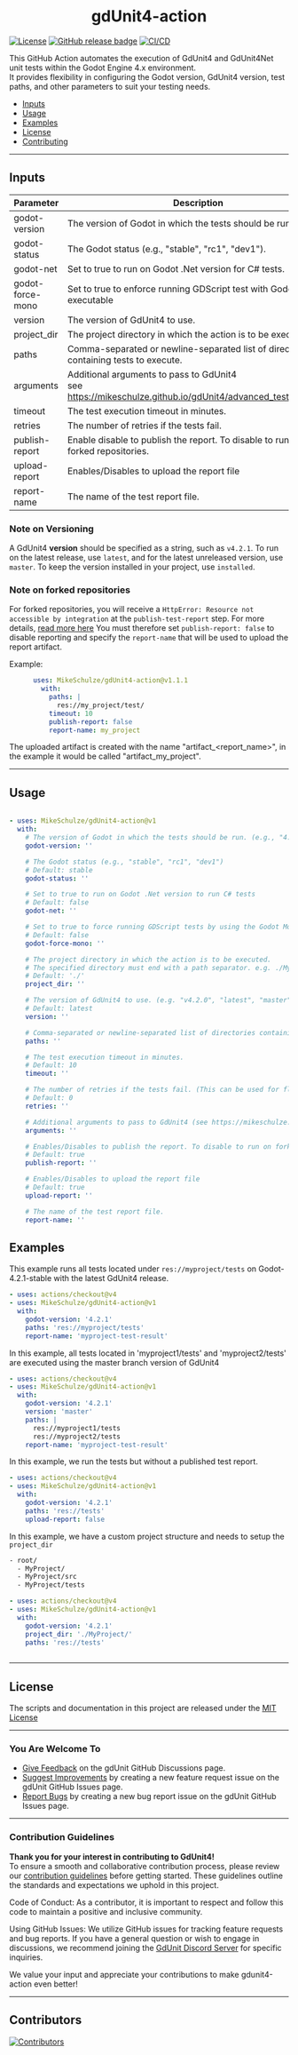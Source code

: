 
<h1 align="center">gdUnit4-action </h1>

[![License](https://img.shields.io/github/license/MikeSchulze/gdunit4-action)](https://github.com/MikeSchulze/gdUnit4-action/blob/master/LICENSE)
[![GitHub release badge](https://badgen.net/github/release/MikeSchulze/gdunit4-action/stable)](https://github.com/MikeSchulze/gdunit4-action/releases/latest)
[![CI/CD](https://github.com/MikeSchulze/gdunit4-action/actions/workflows/ci-dev.yml/badge.svg)](https://github.com/MikeSchulze/gdunit4-action/actions/workflows/ci-dev.yml)

This GitHub Action automates the execution of GdUnit4 and GdUnit4Net unit tests within the Godot Engine 4.x environment.<br> It provides flexibility in configuring the Godot version, GdUnit4 version, test paths, and other parameters to suit your testing needs.

* [Inputs](#inputs)
* [Usage](#usage)
* [Examples](#examples)
* [License](#license)
* [Contributing](#contribution-guidelines)

---

## Inputs

| Parameter        | Description                                                                           | Type   | Required | Default   |
| --------------   | ------------------------------------------------------------------------------------- | ------ | -------- | --------- |
| godot-version    | The version of Godot in which the tests should be run.                                | string | true     |           |
| godot-status     | The Godot status (e.g., "stable", "rc1", "dev1").                                     | string | false    | stable    |
| godot-net        | Set to true to run on Godot .Net version for C# tests.                                | bool   | false    | false     |
| godot-force-mono | Set to true to enforce running GDScript test with Godot Mono executable               | bool   | false    | false     |
| version          | The version of GdUnit4 to use.                                                        | string | false    | latest    |
| project_dir      | The project directory in which the action is to be executed.                          | string | false    | ./        |
| paths            | Comma-separated or newline-separated list of directories containing tests to execute. | string | true     |           |
| arguments        | Additional arguments to pass to GdUnit4<br> see <https://mikeschulze.github.io/gdUnit4/advanced_testing/cmd/>. | string | false    |           |
| timeout          | The test execution timeout in minutes.                                                | int    | false    | 10        |
| retries          | The number of retries if the tests fail.                                              | int    | false    | 0         |
| publish-report   | Enable disable to publish the report. To disable to run on forked repositories.       | bool   | false    | true      |
| upload-report    | Enables/Disables to upload the report file                                            | bool   | false    | true      |
| report-name      | The name of the test report file.                                                     | string | false    | test-report.xml |

### Note on Versioning

A GdUnit4 **version** should be specified as a string, such as `v4.2.1`. To run on the latest release, use `latest`, and for the latest unreleased version, use `master`. To keep the version installed in your project, use `installed`.

### Note on forked repositories

For forked repositories, you will receive a `HttpError: Resource not accessible by integration` at the `publish-test-report` step.
For more details, [read more here](https://github.com/dorny/test-reporter?tab=readme-ov-file#recommended-setup-for-public-repositories)
You must therefore set `publish-report: false` to disable reporting and specify the `report-name` that will be used to upload the report artifact.

Example:
```yaml
      uses: MikeSchulze/gdUnit4-action@v1.1.1
        with:
          paths: |
            res://my_project/test/
          timeout: 10
          publish-report: false
          report-name: my_project
```
The uploaded artifact is created with the name "artifact_<report_name>", in the example it would be called "artifact_my_project".

---

## Usage

```yaml

- uses: MikeSchulze/gdUnit4-action@v1
  with:
    # The version of Godot in which the tests should be run. (e.g., "4.2.1")
    godot-version: ''

    # The Godot status (e.g., "stable", "rc1", "dev1")
    # Default: stable
    godot-status: ''

    # Set to true to run on Godot .Net version to run C# tests
    # Default: false
    godot-net: ''

    # Set to true to force running GDScript tests by using the Godot Mono executable
    # Default: false
    godot-force-mono: ''

    # The project directory in which the action is to be executed.
    # The specified directory must end with a path separator. e.g. ./MyProject/
    # Default: './'
    project_dir: ''

    # The version of GdUnit4 to use. (e.g. "v4.2.0", "latest", "master", "installed").
    # Default: latest
    version: ''

    # Comma-separated or newline-separated list of directories containing test to execute..
    paths: ''

    # The test execution timeout in minutes.
    # Default: 10
    timeout: ''

    # The number of retries if the tests fail. (This can be used for flaky test)
    # Default: 0
    retries: ''

    # Additional arguments to pass to GdUnit4 (see https://mikeschulze.github.io/gdUnit4/advanced_testing/cmd/).
    arguments: ''

    # Enables/Disables to publish the report. To disable to run on forked repositories.
    # Default: true
    publish-report: ''

    # Enables/Disables to upload the report file
    # Default: true
    upload-report: ''

    # The name of the test report file.
    report-name: ''
```

## Examples

This example runs all tests located under `res://myproject/tests` on Godot-4.2.1-stable with the latest GdUnit4 release.

```yaml
- uses: actions/checkout@v4
- uses: MikeSchulze/gdUnit4-action@v1
  with:
    godot-version: '4.2.1'
    paths: 'res://myproject/tests'
    report-name: 'myproject-test-result'
```

In this example, all tests located in 'myproject1/tests' and 'myproject2/tests' are executed using the master branch version of GdUnit4

```yaml
- uses: actions/checkout@v4
- uses: MikeSchulze/gdUnit4-action@v1
  with:
    godot-version: '4.2.1'
    version: 'master'
    paths: |
      res://myproject1/tests
      res://myproject2/tests
    report-name: 'myproject-test-result'
```

In this example, we run the tests but without a published test report.

```yaml
- uses: actions/checkout@v4
- uses: MikeSchulze/gdUnit4-action@v1
  with:
    godot-version: '4.2.1'
    paths: 'res://tests'
    upload-report: false
```

In this example, we have a custom project structure and needs to setup the `project_dir`

```bash
- root/
  - MyProject/
  - MyProject/src
  - MyProject/tests
```

```yaml
- uses: actions/checkout@v4
- uses: MikeSchulze/gdUnit4-action@v1
  with:
    godot-version: '4.2.1'
    project_dir: './MyProject/'
    paths: 'res://tests'
    
```

---

## License

The scripts and documentation in this project are released under the [MIT License](./LICENSE)

---

### You Are Welcome To

* [Give Feedback](https://github.com/MikeSchulze/gdUnit4-action/discussions) on the gdUnit GitHub Discussions page.
* [Suggest Improvements](https://github.com/MikeSchulze/gdUnit4-action/issues/new?assignees=MikeSchulze&labels=enhancement&template=feature_request.md&title=) by creating a new feature request issue on the gdUnit GitHub Issues page.
* [Report Bugs](https://github.com/MikeSchulze/gdUnit4-action/issues/new?assignees=MikeSchulze&labels=bug&projects=projects%2F5&template=bug_report.yml&title=GD-XXX%3A+Describe+the+issue+briefly)  by creating a new bug report issue on the gdUnit GitHub Issues page.

---

### Contribution Guidelines

**Thank you for your interest in contributing to GdUnit4!**<br>
To ensure a smooth and collaborative contribution process, please review our [contribution guidelines](https://github.com/MikeSchulze/gdUnit4-action/blob/master/CONTRIBUTING.md) before getting started. These guidelines outline the standards and expectations we uphold in this project.

Code of Conduct: As a contributor, it is important to respect and follow this code to maintain a positive and inclusive community.

Using GitHub Issues: We utilize GitHub issues for tracking feature requests and bug reports. If you have a general question or wish to engage in discussions, we recommend joining the [GdUnit Discord Server](https://discord.gg/rdq36JwuaJ) for specific inquiries.

We value your input and appreciate your contributions to make gdunit4-action even better!

---

## Contributors

<a href="https://github.com/MishaKav/jest-coverage-comment/graphs/contributors">
  <img src="https://contrib.rocks/image?repo=MikeSchulze/gdUnit4-action" alt="Contributors" />
</a>
